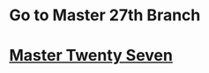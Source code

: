 <h1>Go to Master 27th  Branch</h1>
<h1><a href= 'https://github.com/AvinandanBose/FlashChat_Flutter_x_Firebase_Cloud_Firestore_Updates/tree/master_twentyseven'>Master Twenty Seven</a></h1>
